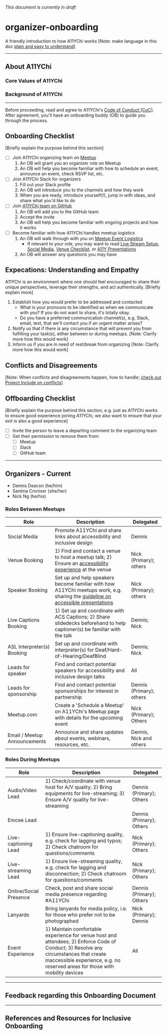 _This document is currently in draft_

# organizer-onboarding
A friendly introduction to how A11YChi works [Note: make language in this doc [plain and easy to understand](https://www.plainlanguage.gov/)]

---

## About A11YChi

### Core Values of A11YChi

### Background of A11YChi

---
Before proceeding, read and agree to A11YChi's [Code of Conduct (CoC)](https://github.com/A11YChi/Code-of-Conduct). After agreement, you'll have an onboarding buddy (OB) to guide you through the process.

## Onboarding Checklist

[Briefly explain the purpose behind this section]

- [ ] Join A11YChi organizing team on [Meetup](https://www.meetup.com/a11ychi)
    1. An OB will grant you an organizer role on Meetup
    2. An OB will help you become familiar with how to schedule an event, announce an event, check RSVP list, etc.
- [ ] Join A11YChi Slack for organizers
    1. Fill out your Slack profile
    2. An OB will introduce you to the channels and how they work
    3. When you are ready, introduce yourself(!), jump in with ideas, and share what you'd like to do
- [ ] Join [A11YChi team on GitHub](https://github.com/A11YChi)
    1. An OB will add you to the GitHub team
    2. Accept the invite
    3. An OB will help you become familiar with ongoing projects and how it works
- [ ] Become familiar with how A11YChi handles meetup logistics
    1. An OB will walk through with you on [Meetup Event Logistics](https://github.com/A11YChi/meetup-event-logistics)
        - If relevant to your role, you may want to read [Live Stream Setup](https://github.com/A11YChi/Live-Stream-Setup), [Social Media](https://github.com/A11YChi/social-media), [Venue Checklist](https://github.com/A11YChi/Venue-Checklist), or [A11Y Presentations](https://github.com/A11YChi/A11Y-Presentations) 
    2. An OB will answer any questions you may have

## Expecations: Understanding and Empathy

A11YChi is an environment where one should feel encouraged to share their unique perspectives, leverage their strengths, and act authentically. [Briefly explain more]

1. Establish how you would prefer to be addressed and contacted
    - What is your pronouns to be identified as when we communicate with you? If you do not want to share, it's totally okay.
    - Do you have a preferred communication channel(s), e.g. Slack, email, text, that we'll contact you if an urgent matter arises?
2. Notify us that if there is any circumstance that will prevent you from fulfilling your task(s), either between or during meetups. [Note: Clarify more how this would work]
3. Inform us if you are in need of rest/break from organizing [Note: Clarify more how this would work]

## Conflicts and Disagreements

[Note: When conflicts and disagreements happen, how to handle; [check out Project Include on conflicts](http://projectinclude.org/resolving_conflicts)]

## Offboarding Checklist 

[Briefly explain the purpose behind this section, e.g. just as A11YChi works to ensure good experience joining A11YChi, we also want to ensure that your exit is also a good experience]

- [ ] Invite the person to leave a departing comment to the organizing team
- [ ] Get their permission to remove them from:
    - [ ] Meetup
    - [ ] Slack
    - [ ] GitHub team

---

## Organizers - Current

- Dennis Deacon (he/him)
- Santina Croniser (she/her)
- Nick Ng (he/his)

### Roles Between Meetups

| Role                         | Description                                                                                                                    | Delegated                |
|------------------------------|--------------------------------------------------------------------------------------------------------------------------------|--------------------------|
| Social Media                 | Promote A11YChi and share links about accessibility and inclusive design                                                       | Dennis                   |
| Venue Booking                | 1) Find and contact a venue to host a meetup talk; 2) Ensure an [accessibility experience](https://github.com/A11YChi/Venue-Checklist) at the venue | Nick (Primary); others   |
| Speaker Booking              | Set up and help speakers become familiar with how A11YChi meetups work, e.g. sharing the [guideline on accessible presentations](https://github.com/A11YChi/A11Y-Presentations) | Nick (Primary); others   |
| Live Captions Booking        | 1) Set up and coordinate with ACS Captions; 2) Share slidedecks beforehand to help captioner(s) be familiar with the talk      | Dennis; Nick             |
| ASL Interpreter(s) Booking   | Set up and coordinate with interpreter(s) for Deaf/Hard-of-Hearing/DeafBlind                                                   | Dennis; Nick             |
| Leads for speaker            | Find and contact potential speakers for accessibility and inclusive design talks                                               | All                      |
| Leads for sponsorship        | Find and contact potential sponsorships for interest in partnership                                                            | Dennis (Primary); others |
| Meetup.com                   | Create a 'Schedule a Meetup' on A11YChi's Meetup page with details for the upcoming event                                      | Nick (Primary); Others   |
| Email / Meetup Announcements | Announce and share updates about events, webinars, resources, etc.                                                             | Dennis, Nick and others  |

### Roles During Meetups

| Role                         | Description                                                                                                                           | Delegated                |
|------------------------------|---------------------------------------------------------------------------------------------------------------------------------------|--------------------------|
| Audio/Video Lead             | 1) Check/coordinate with venue host for A/V quality; 2) Bring equipments for live-streaming; 3) Ensure A/V quality for live-streaming | Dennis (Primary); Others |
| Emcee Lead                   |                                                                                                                                       | Dennis (Primary); Others |
| Live-captioning Lead         | 1) Ensure live-captioning quality, e.g. check for lagging and typos; 2) Check chatroom for questions/comments                         | Nick (Primary); Others   |
| Live-streaming Lead          | 1) Ensure live-streaming quality, e.g. check for lagging and disconnection; 2) Check chatroom for questions/comments                  | Nick (Primary); Others   |
| Online/Social Presence       | Check, post and share social media presence regarding #A11YChi                                                                        | Dennis (Primary); Others |
| Lanyards                     | Bring lanyards for media policy, i.e. for those who prefer not to be photographed                                                     | Nick (Primary); Dennis   |
| Event Experience             | 1) Maintain comfortable experience for venue host and attendees; 2) Enforce Code of Conduct; 3) Resolve any circumstances that create inaccessible experience, e.g. no reserved areas for those with mobility devices | All   |                                                  | Nick (Primary); Dennis   |


---

## Feedback regarding this Onboarding Document

---

## References and Resources for Inclusive Onboarding